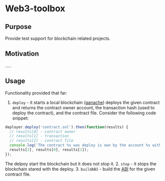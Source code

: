 # Web3-toolbox

## Purpose
Provide test support for blockchain related projects.

## Motivation

.....

## Usage

Functionality provided that far:

1. `deploy` - it starts a local blockchain ([ganache](https://github.com/trufflesuite/ganache-cli])) deploys the given contract and returns the contract owner account, the transaction hash (used to deploy the contract), and the contract file. Consider the following code snippet:
```javascript
deployer.deploy('contract.sol').then(function(results) {
  // results[0] - contract owner
  // results[1] - transaction
  // results[2] - contract file
  console.log('The contract %s was deploy is own by the account %s with transaction %s',
  results[2], results[0], results[1]);
});
```
The delpoy start the blockchain but it does not stop it.
2. `stop` - it stops the blockchain stared with the deploy.
3. `buildABI` - build the [ABI](https://github.com/ethereum/wiki/wiki/Ethereum-Contract-ABI)
for the given contract file.
